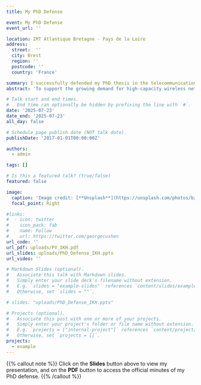 ```yaml
---
title: My PhD Defense

event: My PhD Defense
event_url: ''

location: IMT Atlantique Bretagne - Pays de la Loire
address:
  street:  ''
  city: Brest
  region: ''
  postcode: ''
  country: 'France'

summary: I successfully defended my PhD thesis in the telecommunications domain at IMT Atlantique, where I conducted advanced research on cutting-edge communication technologies.
abstract: 'To support the growing demand for high-capacity wireless networks, this work explores a combination of mmWave, massive MIMO, and NOMA technologies. It focuses on reducing power, complexity, and channel estimation challenges by leveraging the directional nature of mmWave channels. Using angular information, the study proposes low-complexity beamforming, user clustering, and hybrid schemes that enable efficient multi-user communication, even in overloaded systems with limited RF chains.'

# Talk start and end times.
#   End time can optionally be hidden by prefixing the line with `#`.
date: '2025-07-23'
date_end: '2025-07-23'
all_day: false

# Schedule page publish date (NOT talk date).
publishDate: '2017-01-01T00:00:00Z'

authors:
  - admin

tags: []

# Is this a featured talk? (true/false)
featured: false

image:
  caption: 'Image credit: [**Unsplash**](https://unsplash.com/photos/bzdhc5b3Bxs)'
  focal_point: Right

#links:
#  - icon: twitter
#    icon_pack: fab
#    name: Follow
#    url: https://twitter.com/georgecushen
url_code: ''
url_pdf: uploads/PV_IKH.pdf
url_slides: uploads/PhD_Defense_IKH.pptx
url_video: ''

# Markdown Slides (optional).
#   Associate this talk with Markdown slides.
#   Simply enter your slide deck's filename without extension.
#   E.g. `slides = "example-slides"` references `content/slides/example-slides.md`.
#   Otherwise, set `slides = ""`.

# slides: "uploads/PhD_Defense_IKH.pptx"

# Projects (optional).
#   Associate this post with one or more of your projects.
#   Simply enter your project's folder or file name without extension.
#   E.g. `projects = ["internal-project"]` references `content/project/deep-learning/index.md`.
#   Otherwise, set `projects = []`.
projects:
  - example
---
```


 {{% callout note %}}
 Click on the **Slides** button above to view my presentation, and on the **PDF** button to access the official minutes of my PhD defense.
 {{% /callout %}}

